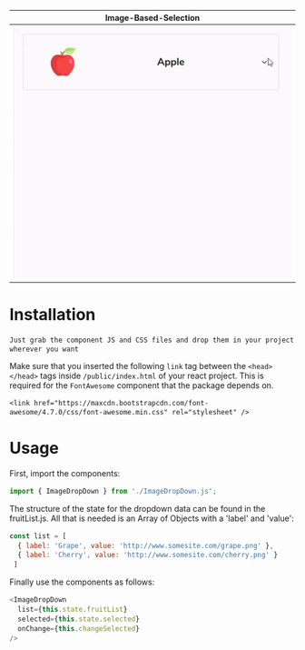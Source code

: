 
__Image-Based-Selection__       | 
:-------------------------:|
![dd-single](./ImageDropdownCapture.gif) |

# Installation

    Just grab the component JS and CSS files and drop them in your project wherever you want

Make sure that you inserted the following `link` tag between the `<head></head>` tags inside `/public/index.html` of your react project. This is required for the `FontAwesome` component that the package depends on.

    <link href="https://maxcdn.bootstrapcdn.com/font-awesome/4.7.0/css/font-awesome.min.css" rel="stylesheet" />

# Usage

First, import the components:

```javascript
import { ImageDropDown } from './ImageDropDown.js';
```

The structure of the state for the dropdown data can be found in the fruitList.js. 
All that is needed is an Array of Objects with a 'label' and 'value':

```javascript
const list = [ 
  { label: 'Grape', value: 'http://www.somesite.com/grape.png' }, 
  { label: 'Cherry', value: 'http://www.somesite.com/cherry.png' }
 ]
```

Finally use the components as follows:

```javascript
<ImageDropDown
  list={this.state.fruitList}
  selected={this.state.selected}
  onChange={this.changeSelected}
/>
```
